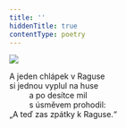 ```yaml
---
title: ''
hiddenTitle: true
contentType: poetry
---
```


<section>

![](../Images/078.jpg)

A jeden chlápek v Raguse  
si jednou vyplul na huse  
         a po desítce mil  
         s úsměvem prohodil:  
„A teď zas zpátky k Raguse.“

</section>
